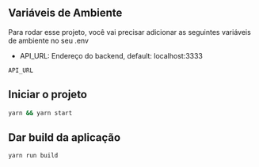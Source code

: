 
## Variáveis de Ambiente

Para rodar esse projeto, você vai precisar adicionar as seguintes variáveis de ambiente no seu .env

- API_URL: Endereço do backend, default: localhost:3333

```env
API_URL
```

## Iniciar o projeto

```bash
yarn && yarn start
```

## Dar build da aplicação
```bash
yarn run build

```
